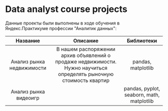 # Data analyst course projects

Данные проекты были выполнены в ходе обучения в Яндекс.Практикуме профессии "Аналитик данных":


| Название       | Описание  | Библиотеки            |
| :-------------------:|:-------------------: |:---------------------------:|
| Анализ рынка недвижимости |В нашем распоряжении архив объявлений о продаже недвижимости. Нужно научиться определять рыночную стоимость квартир   | pandas, matplotlib
| Анализ рынка видеоигр |                | pandas, pyplot, seaborn, math, matplotlib
